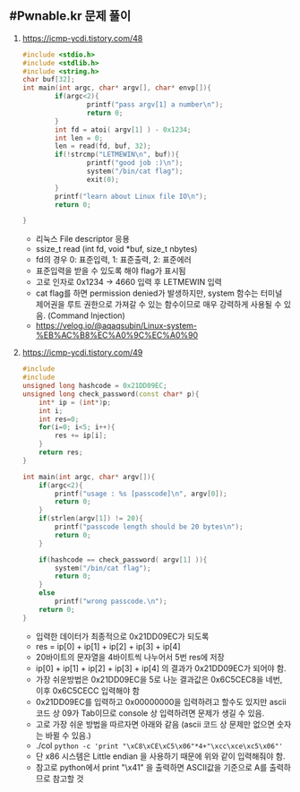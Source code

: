 
#Pwnable.kr 문제 풀이
-------
1. https://icmp-ycdi.tistory.com/48
    ```cpp
    #include <stdio.h>
    #include <stdlib.h>
    #include <string.h>
    char buf[32];
    int main(int argc, char* argv[], char* envp[]){
            if(argc<2){
                    printf("pass argv[1] a number\n");
                    return 0;
            }
            int fd = atoi( argv[1] ) - 0x1234;
            int len = 0;
            len = read(fd, buf, 32);
            if(!strcmp("LETMEWIN\n", buf)){
                    printf("good job :)\n");
                    system("/bin/cat flag");
                    exit(0);
            }
            printf("learn about Linux file IO\n");
            return 0;

    }
    ```
   - 리눅스 File descriptor 응용
   - ssize_t read (int fd, void *buf, size_t nbytes)
   - fd의 경우 0: 표준입력, 1: 표준출력, 2: 표준에러
   - 표준입력을 받을 수 있도록 해야 flag가 표시됨
   - 고로 인자로 0x1234 -> 4660 입력 후 LETMEWIN 입력
   - cat flag를 하면 permission denied가 발생하지만, system 함수는 터미널 제어권을 루트 권한으로 가져갈 수 있는 함수이므로 매우 강력하게 사용될 수 있음. (Command Injection)
   - https://velog.io/@aqaqsubin/Linux-system-%EB%AC%B8%EC%A0%9C%EC%A0%90


2. https://icmp-ycdi.tistory.com/49
    ```Cpp
    #include
    #include
    unsigned long hashcode = 0x21DD09EC;
    unsigned long check_password(const char* p){
        int* ip = (int*)p;
        int i;
        int res=0;
        for(i=0; i<5; i++){
            res += ip[i];
        }
        return res;
    }

    int main(int argc, char* argv[]){
        if(argc<2){
            printf("usage : %s [passcode]\n", argv[0]);
            return 0;
        }
        if(strlen(argv[1]) != 20){
            printf("passcode length should be 20 bytes\n");
            return 0;
        }

        if(hashcode == check_password( argv[1] )){
            system("/bin/cat flag");
            return 0;
        }
        else
            printf("wrong passcode.\n");
        return 0;
    }
    ```

   - 입력한 데이터가 최종적으로 0x21DD09EC가 되도록
   - res = ip[0] + ip[1] + ip[2] + ip[3] + ip[4]
   - 20바이트의 문자열을 4바이트씩 나누어서 5번 res에 저장
   - ip[0] + ip[1] + ip[2] + ip[3] + ip[4] 의 결과가 0x21DD09EC가 되어야 함.
   - 가장 쉬운방법은 0x21DD09EC을 5로 나눈 결과값은 0x6C5CEC8을 네번, 이후 0x6C5CECC 입력해야 함
   - 0x21DD09EC를 입력하고 0x00000000을 입력하려고 할수도 있지만 ascii 코드 상 09가 Tab이므로 console 상 입력하려면 문제가 생길 수 있음.
   - 고로 가장 쉬운 방법을 따르자면 아래와 같음 (ascii 코드 상 문제만 없으면 숫자는 바뀔 수 있음.)
   - ./col `python -c 'print "\xC8\xCE\xC5\x06"*4+"\xcc\xce\xc5\x06"'`
   - 단 x86 시스템은 Little endian 을 사용하기 때문에 위와 같이 입력해줘야 함.
   - 참고로 python에서 print "\x41" 을 출력하면 ASCII값을 기준으로 A를 출력하므로 참고할 것